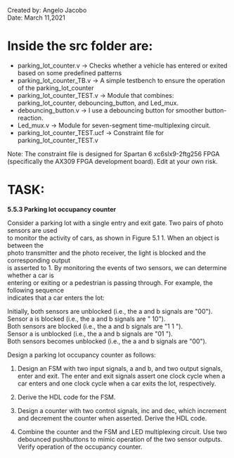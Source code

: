 Created by: Angelo Jacobo  
Date: March 11,2021  

# Inside the src folder are:  
* parking_lot_counter.v -> Checks whether a vehicle has entered or exited based on some predefined patterns  
* parking_lot_counter_TB.v -> A simple testbench to ensure the operation of the parking_lot_counter  
* parking_lot_counter_TEST.v -> Module that combines: parking_lot_counter, debouncing_button, and Led_mux.  
* debouncing_button.v -> I use a debouncing button for smoother button-reaction.  
* Led_mux.v -> Module for seven-segment time-multiplexing circuit.  
* parking_lot_counter_TEST.ucf -> Constraint file for parking_lot_counter_TEST.v  

Note: The constraint file is designed for Spartan 6 xc6slx9-2ftg256 FPGA (specifically the AX309 FPGA development board). Edit at your own risk.  


# TASK:  
**5.5.3 Parking lot occupancy counter**  

Consider a parking lot with a single entry and exit gate. Two pairs of photo sensors are used  
to monitor the activity of cars, as shown in Figure 5.1 1. When an object is between the  
photo transmitter and the photo receiver, the light is blocked and the corresponding output  
is asserted to 1. By monitoring the events of two sensors, we can determine whether a car is  
entering or exiting or a pedestrian is passing through. For example, the following sequence  
indicates that a car enters the lot:  

Initially, both sensors are unblocked (i.e., the a and b signals are "00").  
Sensor a is blocked (i.e., the a and b signals are " 10").  
Both sensors are blocked (i.e., the a and b signals are "1 1 ").  
Sensor a is unblocked (i.e., the a and b signals are "01 ").  
Both sensors becomes unblocked (i.e., the a and b signals are "00").  

Design a parking lot occupancy counter as follows:  

1. Design an FSM with two input signals, a and b, and two output signals, enter and
exit. The enter and exit signals assert one clock cycle when a car enters and one
clock cycle when a car exits the lot, respectively.  

2. Derive the HDL code for the FSM.  

3. Design a counter with two control signals, inc and dec, which increment and decrement the counter when asserted. Derive the HDL code. 

4. Combine the counter and the FSM and LED multiplexing circuit. Use two debounced
pushbuttons to mimic operation of the two sensor outputs. Verify operation of the
occupancy counter. 
